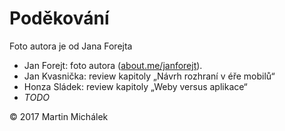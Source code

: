 # Poděkování

Foto autora je od Jana Forejta 

- Jan Forejt: foto autora ([about.me/janforejt](https://about.me/janforejt)). 
- Jan Kvasnička: review kapitoly „Návrh rozhraní v éře mobilů“
- Honza Sládek: review kapitoly „Weby versus aplikace“
- *TODO*


© 2017 Martin Michálek
